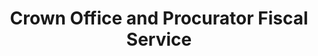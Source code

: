---
schema: default
title: Crown Office and Procurator Fiscal Service
description: an agency of the Scottish Government
logo: ''
type:
- Other Scottish Govt agency
portal_url: ''
org_url: https://www.copfs.gov.uk/
twitter_handle: 
wikidata_qid: Q5189419
wdtk_id: crown_office_and_procurator_fiscal_scotland
---